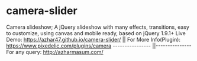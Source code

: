# camera-slider
Camera slideshow; A jQuery slideshow with many effects, transitions, easy to customize, using canvas and mobile ready, based on jQuery 1.9.1+                   Live Demo: https://azhar47.github.io/camera-slider/     ||     For More Info(Plugin): https://www.pixedelic.com/plugins/camera  ---------------- ||--------------- For any query: http://azharmasum.com/

